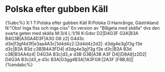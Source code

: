 # Polska efter gubben Käll

{%abc%}
X:1
T:Polska efter gubben Käll
R:Polska
O:Hamrånge, Gästrikland
N:"Obs! Inga fiss och inga ciss" En version av "Blågeta med skälla" dvs den svarta geten med skälla
M:3/4
L:1/16
K:Gdor
D2|D4G3F G3A|B3A B4G3B|A3GA4D3F|A3G G6 z2|
G4d3c d3e|f3gf4d3f|e3aa4A3c|1d4d4z2:|2d4d4z2d2|:
d3dg4e3g|f3g f3e d3c|B3A B3d c3B|B4A3FD4|
d3dg4e3g|f3g f3e d3c|B3A B3d c3B|B3AA4z4|
D4G3A B3c|d3_e d3B G3B|A3B A3F D4|[D8A8]z2D2|
D4G3A B3c|d3_e d3c B3A|G3gg4B3A|1A3FG6:|2A3F [F8B,8]||
{%endabc%}

